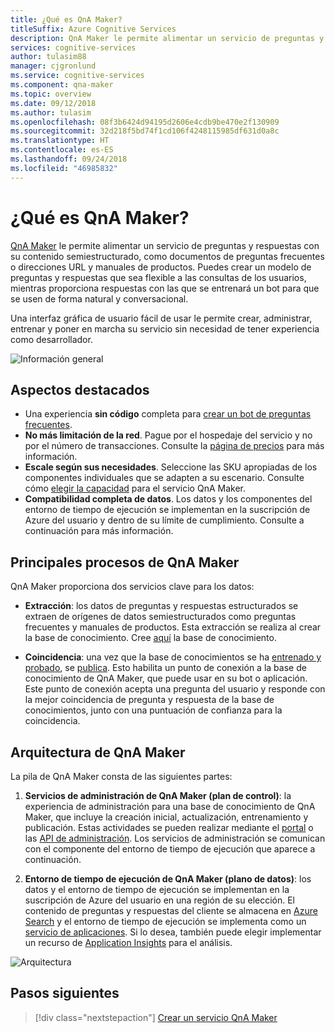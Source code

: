 ```yaml
---
title: ¿Qué es QnA Maker?
titleSuffix: Azure Cognitive Services
description: QnA Maker le permite alimentar un servicio de preguntas y respuestas con su contenido semiestructurado, como documentos de preguntas frecuentes o direcciones URL y manuales de productos.
services: cognitive-services
author: tulasim88
manager: cjgronlund
ms.service: cognitive-services
ms.component: qna-maker
ms.topic: overview
ms.date: 09/12/2018
ms.author: tulasim
ms.openlocfilehash: 08f3b6424d94195d2606e4cdb9be470e2f130909
ms.sourcegitcommit: 32d218f5bd74f1cd106f4248115985df631d0a8c
ms.translationtype: HT
ms.contentlocale: es-ES
ms.lasthandoff: 09/24/2018
ms.locfileid: "46985832"
---
```

# <a name="what-is-qna-maker"></a>¿Qué es QnA Maker?

[QnA Maker](https://qnamaker.ai) le permite alimentar un servicio de preguntas y respuestas con su contenido semiestructurado, como documentos de preguntas frecuentes o direcciones URL y manuales de productos. Puedes crear un modelo de preguntas y respuestas que sea flexible a las consultas de los usuarios, mientras proporciona respuestas con las que se entrenará un bot para que se usen de forma natural y conversacional.

Una interfaz gráfica de usuario fácil de usar le permite crear, administrar, entrenar y poner en marcha su servicio sin necesidad de tener experiencia como desarrollador.

![Información general](../media/qnamaker-overview-learnabout/overview.png)

## <a name="highlights"></a>Aspectos destacados

- Una experiencia **sin código** completa para [crear un bot de preguntas frecuentes](https://aka.ms/qnamaker-docs-create-faqbot).
- **No más limitación de la red**. Pague por el hospedaje del servicio y no por el número de transacciones. Consulte la [página de precios](https://aka.ms/qnamaker-docs-pricing) para más información.
- **Escale según sus necesidades**. Seleccione las SKU apropiadas de los componentes individuales que se adapten a su escenario. Consulte cómo [elegir la capacidad](https://aka.ms/qnamaker-docs-capacity) para el servicio QnA Maker.
- **Compatibilidad completa de datos**. Los datos y los componentes del entorno de tiempo de ejecución se implementan en la suscripción de Azure del usuario y dentro de su límite de cumplimiento. Consulte a continuación para más información.

## <a name="key-qna-maker-processes"></a>Principales procesos de QnA Maker

QnA Maker proporciona dos servicios clave para los datos:

* **Extracción**: los datos de preguntas y respuestas estructurados se extraen de orígenes de datos semiestructurados como preguntas frecuentes y manuales de productos. Esta extracción se realiza al crear la base de conocimiento. Cree [aquí](https://aka.ms/qnamaker-docs-createkb) la base de conocimiento.

* **Coincidencia**: una vez que la base de conocimientos se ha [entrenado y probado](https://aka.ms/qnamaker-docs-trainkb), se [publica](https://aka.ms/qnamaker-docs-publishkb). Esto habilita un punto de conexión a la base de conocimiento de QnA Maker, que puede usar en su bot o aplicación. Este punto de conexión acepta una pregunta del usuario y responde con la mejor coincidencia de pregunta y respuesta de la base de conocimientos, junto con una puntuación de confianza para la coincidencia.

## <a name="qna-maker-architecture"></a>Arquitectura de QnA Maker

La pila de QnA Maker consta de las siguientes partes:

1. **Servicios de administración de QnA Maker (plan de control)**: la experiencia de administración para una base de conocimiento de QnA Maker, que incluye la creación inicial, actualización, entrenamiento y publicación. Estas actividades se pueden realizar mediante el [portal](https://qnamaker.ai) o las [API de administración](https://aka.ms/qnamaker-v4-apis). Los servicios de administración se comunican con el componente del entorno de tiempo de ejecución que aparece a continuación.

2. **Entorno de tiempo de ejecución de QnA Maker (plano de datos)**: los datos y el entorno de tiempo de ejecución se implementan en la suscripción de Azure del usuario en una región de su elección. El contenido de preguntas y respuestas del cliente se almacena en [Azure Search](https://azure.microsoft.com/services/search/) y el entorno de tiempo de ejecución se implementa como un [servicio de aplicaciones](https://azure.microsoft.com/services/app-service/). Si lo desea, también puede elegir implementar un recurso de [Application Insights](https://azure.microsoft.com/services/application-insights/) para el análisis.

![Arquitectura](../media/qnamaker-overview-learnabout/architecture.png)

## <a name="next-steps"></a>Pasos siguientes

> [!div class="nextstepaction"]
> [Crear un servicio QnA Maker](../how-to/set-up-qnamaker-service-azure.md)
